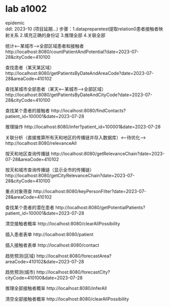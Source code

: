 # lab a1002
epidemic
<br>
ddl: 2023-10 (项目延期...)
步骤：1.datapreparetest提取relation0患者接触者映射关系
    2.填充正确的身份证
    3.推理全部
    4.关联全部

统计<--某城市-->全部区域患者和接触者
http://localhost:8080/countPatientAndPotential?date=2023-07-28&cityCode=410100

查找患者（某天某区域）
http://localhost:8080/getPatientsByDateAndAreaCode?date=2023-07-28&areaCode=410102

查找某城市全部患者（某天<--某城市-->全部区域）
http://localhost:8080/getPatientsByDateAndCityCode?date=2023-07-28&cityCode=410100

查找某个患者的接触者
http://localhost:8080/findContacts?patient_id=100001&date=2023-07-28

推理操作
http://localhost:8080/infer?patient_id=100001&date=2023-07-28

关联分析（直接推算所有天和地区的传播链并存入数据库）<--待优化-->
http://localhost:8080/relevanceAll

按天和地区查询传播链
http://localhost:8080/getRelevanceChain?date=2023-07-28&areaCode=410102

按天和城市查询传播链（显示全市的传播链）
http://localhost:8080/getCityRelevanceChain?date=2023-07-28&cityCode=410100

重点对象筛查
http://localhost:8080/keyPersonFilter?date=2023-07-28&areaCode=410102

查找某个患者的潜在患者
http://localhost:8080/getPotentialPatients?patient_id=100001&date=2023-07-28

清空接触者概率
http://localhost:8080/clearAllPossibility

插入患者表单
http://localhost:8080/patient

插入接触者表单
http://localhost:8080/contact

趋势预测(区域)
http://localhost:8080/forecastArea?areaCode=410102&date=2023-07-28

趋势预测(城市)
http://localhost:8080/forecastCity?cityCode=410100&date=2023-07-28

推理全部接触者概率
http://localhost:8080/inferAll

清空全部接触者概率
http://localhost:8080/clearAllPossibility